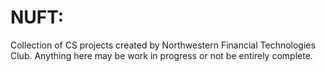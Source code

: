 # NUFT:

Collection of CS projects created by Northwestern Financial Technologies Club. Anything here may be work in progress or not be entirely complete.  



